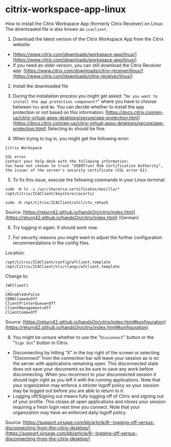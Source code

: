 # citrix-workspace-app-linux
How to install the Citrix Workspace App (formerly Citrix Receiver) on Linux. The downloaded file is also known as `icaclient`.

1. Download the latest version of the Citrix Workspace App from the Citrix website:
- [https://www.citrix.com/downloads/workspace-app/linux/](https://www.citrix.com/downloads/workspace-app/linux/)
- If you need an older version, you can still download the Citrix Receiver app: [https://www.citrix.com/downloads/citrix-receiver/linux/](https://www.citrix.com/downloads/citrix-receiver/linux/)

2. Install the downloaded file

3. During the installation process you might get asked: "`Do you want to install the app protection component?`" where you have to choose between `Yes` and `No`. You can decide whether to install the app protection or not based on this information: [https://docs.citrix.com/en-us/citrix-virtual-apps-desktops/secure/app-protection.html](https://docs.citrix.com/en-us/citrix-virtual-apps-desktops/secure/app-protection.html) Selecting `No` should be fine.

4. When trying to log in, you might get the following error:
```
Citrix Workspace

SSL error
Contact your help desk with the following information:
You have not chosen to trust "USERTrust RSA Certification Authority",
the issuer of the server's security certificate (SSL error 61).
```

5. To fix this issue, execute the following commands in your Linux terminal:
```
sudo -H ln -s /usr/share/ca-certificates/mozilla/* /opt/Citrix/ICAClient/keystore/cacerts/

sudo -H /opt/Citrix/ICAClient/util/ctx_rehash
```
Source: [https://return42.github.io/handsOn/citrix/index.html](https://return42.github.io/handsOn/citrix/index.html) (German)

6. Try logging in again. It should work now.

7. For security reasons you might want to adjust the further configuration recommendations in the config files.

Location:
```
/opt/Citrix/ICAClient/config/wfclient.template
/opt/Citrix/ICAClient/nls/<lang>/wfclient.template
```

Change to:
```
[WFClient]
...
CREnabled=False
CDMAllowed=Off
ClientPrinterQueue=Off
ClientManagement=Off
ClientComm=Off
```
Source: [https://return42.github.io/handsOn/citrix/index.html#konfiguration](https://return42.github.io/handsOn/citrix/index.html#konfiguration)

8. You might be unsure whether to use the "`Disconnect`" button or the "`Sign Out`" button in Citrix. 
- Disconnecting by hitting “X” in the top right of the screen or selecting “Disconnect” from the connection bar will leave your session as is on the server with applications remaining open. This disconnected state does not save your documents so be sure to save any work before disconnecting. When you reconnect to your disconnected session it should login right as you left it with the running applications. Note that your organization may enforce a stricter logoff policy so your session may be logged out before you are able to return to it.
- Logging off/Signing out means fully logging off of Citrix and signing out of your profile. This closes all open applications and closes your session requiring a fresh login next time you connect. Note that your organization may have an enforced daily logoff policy.

Source: [https://support.virsage.com/kb/article/8--logging-off-versus-disconnecting-from-the-citrix-desktop/](https://support.virsage.com/kb/article/8--logging-off-versus-disconnecting-from-the-citrix-desktop/)
